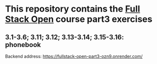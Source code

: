 # This repository contains the [Full Stack Open](https://fullstackopen.com/) course part3 exercises

## 3.1-3.6; 3.11; 3.12; 3.13-3.14; 3.15-3.16: phonebook

Backend address: <https://fullstack-open-part3-ozn9.onrender.com/>

